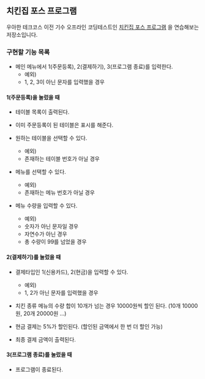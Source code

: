 ## 치킨집 포스 프로그램
우아한 테크코스 이전 기수 오프라인 코딩테스트인 [치킨집 포스 프로그램](https://github.com/woowacourse/java-chicken-2019) 을
 연습해보는 저장소입니다.
 
### 구현할 기능 목록

- 메인 메뉴에서 1(주문등록), 2(결제하기), 3(프로그램 종료)를 입력한다.
    - 예외)
    - 1, 2, 3이 아닌 문자를 입력했을 경우
   
#### 1(주문등록)을 눌렀을 때

- 테이블 목록이 출력된다.
- 이미 주문등록이 된 테이블은 표시를 해준다.
- 원하는 테이블을 선택할 수 있다.
    - 예외)
    - 존재하는 테이블 번호가 아닐 경우

- 메뉴를 선택할 수 있다.
    - 예외)
    - 존재하는 메뉴 번호가 아닐 경우

- 메뉴 수량을 입력할 수 있다.
    - 예외)
    - 숫자가 아닌 문자일 경우
    - 자연수가 아닌 경우
    - 총 수량이 99를 넘었을 경우

#### 2(결제하기)를 눌렀을 때

- 결제타입인 1(신용카드), 2(현금)을 입력할 수 있다.
    - 예외)
    - 1, 2가 아닌 문자를 입력했을 경우
    
- 치킨 종류 메뉴의 수량 합이 10개가 넘는 경우 10000원씩 할인 된다. (10개 10000원, 20개 20000원 ...)

- 현금 결제는 5%가 할인된다. (할인된 금액에서 한 번 더 할인 가능)

- 최종 결제 금액이 출력된다.

#### 3(프로그램 종료)를 눌렀을 때

- 프로그램이 종료된다.